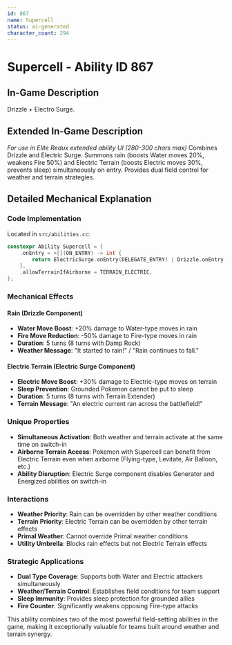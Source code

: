 ```yaml
---
id: 867
name: Supercell
status: ai-generated
character_count: 294
---
```


# Supercell - Ability ID 867

## In-Game Description
Drizzle + Electro Surge.

## Extended In-Game Description
*For use in Elite Redux extended ability UI (280-300 chars max)*
Combines Drizzle and Electric Surge. Summons rain (boosts Water moves 20%, weakens Fire 50%) and Electric Terrain (boosts Electric moves 30%, prevents sleep) simultaneously on entry. Provides dual field control for weather and terrain strategies.

## Detailed Mechanical Explanation

### Code Implementation
Located in `src/abilities.cc`:
```cpp
constexpr Ability Supercell = {
    .onEntry = +[](ON_ENTRY) -> int { 
        return ElectricSurge.onEntry(DELEGATE_ENTRY) | Drizzle.onEntry(DELEGATE_ENTRY); 
    },
    .allowTerrainIfAirborne = TERRAIN_ELECTRIC,
};
```

### Mechanical Effects

#### Rain (Drizzle Component)
- **Water Move Boost**: +20% damage to Water-type moves in rain
- **Fire Move Reduction**: -50% damage to Fire-type moves in rain  
- **Duration**: 5 turns (8 turns with Damp Rock)
- **Weather Message**: "It started to rain!" / "Rain continues to fall."

#### Electric Terrain (Electric Surge Component)  
- **Electric Move Boost**: +30% damage to Electric-type moves on terrain
- **Sleep Prevention**: Grounded Pokemon cannot be put to sleep
- **Duration**: 5 turns (8 turns with Terrain Extender)
- **Terrain Message**: "An electric current ran across the battlefield!"

### Unique Properties
- **Simultaneous Activation**: Both weather and terrain activate at the same time on switch-in
- **Airborne Terrain Access**: Pokemon with Supercell can benefit from Electric Terrain even when airborne (Flying-type, Levitate, Air Balloon, etc.)
- **Ability Disruption**: Electric Surge component disables Generator and Energized abilities on switch-in

### Interactions
- **Weather Priority**: Rain can be overridden by other weather conditions
- **Terrain Priority**: Electric Terrain can be overridden by other terrain effects  
- **Primal Weather**: Cannot override Primal weather conditions
- **Utility Umbrella**: Blocks rain effects but not Electric Terrain effects

### Strategic Applications
- **Dual Type Coverage**: Supports both Water and Electric attackers simultaneously
- **Weather/Terrain Control**: Establishes field conditions for team support
- **Sleep Immunity**: Provides sleep protection for grounded allies
- **Fire Counter**: Significantly weakens opposing Fire-type attacks

This ability combines two of the most powerful field-setting abilities in the game, making it exceptionally valuable for teams built around weather and terrain synergy.